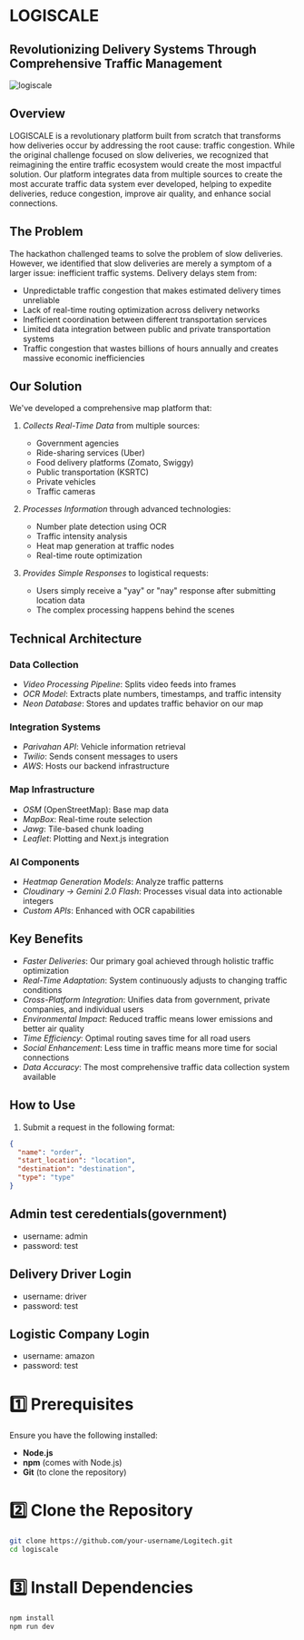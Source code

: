 
# LOGISCALE

## Revolutionizing Delivery Systems Through Comprehensive Traffic Management

![logiscale](https://github.com/user-attachments/assets/9ff83166-fe0b-4e23-ab11-d05e4d4a043e)

## Overview

LOGISCALE is a revolutionary platform built from scratch that transforms how deliveries occur by addressing the root cause: traffic congestion. While the original challenge focused on slow deliveries, we recognized that reimagining the entire traffic ecosystem would create the most impactful solution. Our platform integrates data from multiple sources to create the most accurate traffic data system ever developed, helping to expedite deliveries, reduce congestion, improve air quality, and enhance social connections.

## The Problem

The hackathon challenged teams to solve the problem of slow deliveries. However, we identified that slow deliveries are merely a symptom of a larger issue: inefficient traffic systems. Delivery delays stem from:

- Unpredictable traffic congestion that makes estimated delivery times unreliable
- Lack of real-time routing optimization across delivery networks
- Inefficient coordination between different transportation services
- Limited data integration between public and private transportation systems
- Traffic congestion that wastes billions of hours annually and creates massive economic inefficiencies

## Our Solution

We've developed a comprehensive map platform that:

1. *Collects Real-Time Data* from multiple sources:
   - Government agencies
   - Ride-sharing services (Uber)
   - Food delivery platforms (Zomato, Swiggy)
   - Public transportation (KSRTC)
   - Private vehicles
   - Traffic cameras

2. *Processes Information* through advanced technologies:
   - Number plate detection using OCR
   - Traffic intensity analysis
   - Heat map generation at traffic nodes
   - Real-time route optimization

3. *Provides Simple Responses* to logistical requests:
   - Users simply receive a "yay" or "nay" response after submitting location data
   - The complex processing happens behind the scenes

## Technical Architecture

### Data Collection
- *Video Processing Pipeline*: Splits video feeds into frames
- *OCR Model*: Extracts plate numbers, timestamps, and traffic intensity
- *Neon Database*: Stores and updates traffic behavior on our map

### Integration Systems
- *Parivahan API*: Vehicle information retrieval
- *Twilio*: Sends consent messages to users
- *AWS*: Hosts our backend infrastructure

### Map Infrastructure
- *OSM* (OpenStreetMap): Base map data
- *MapBox*: Real-time route selection
- *Jawg*: Tile-based chunk loading
- *Leaflet*: Plotting and Next.js integration

### AI Components
- *Heatmap Generation Models*: Analyze traffic patterns
- *Cloudinary → Gemini 2.0 Flash*: Processes visual data into actionable integers
- *Custom APIs*: Enhanced with OCR capabilities

## Key Benefits

- *Faster Deliveries*: Our primary goal achieved through holistic traffic optimization
- *Real-Time Adaptation*: System continuously adjusts to changing traffic conditions
- *Cross-Platform Integration*: Unifies data from government, private companies, and individual users
- *Environmental Impact*: Reduced traffic means lower emissions and better air quality
- *Time Efficiency*: Optimal routing saves time for all road users
- *Social Enhancement*: Less time in traffic means more time for social connections
- *Data Accuracy*: The most comprehensive traffic data collection system available

## How to Use

1. Submit a request in the following format:
```json
{
  "name": "order",
  "start_location": "location",
  "destination": "destination",
  "type": "type"
}

```
## Admin test ceredentials(government)
- username: admin
- password: test


## Delivery Driver Login
- username: driver
- password: test
  
## Logistic Company Login
- username: amazon
- password: test

# 1️⃣ Prerequisites
Ensure you have the following installed:
- **Node.js** 
- **npm** (comes with Node.js)
- **Git** (to clone the repository)

# 2️⃣ Clone the Repository
```sh
git clone https://github.com/your-username/Logitech.git
cd logiscale
```

# 3️⃣ Install Dependencies
```sh
npm install
npm run dev
```

